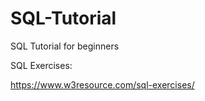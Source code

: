 # SQL-Tutorial
SQL Tutorial for beginners 

SQL Exercises:

https://www.w3resource.com/sql-exercises/
